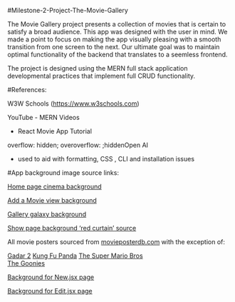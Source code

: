 #Milestone-2-Project-The-Movie-Gallery

The Movie Gallery project presents a collection of movies that is certain to satisfy a broad audience.
This app was designed with the user in mind. We made a point to focus on making the app visually pleasing 
with a smooth transition from one screen to the next. Our ultimate goal was to maintain optimal functionality
of the backend that translates to a seemless frontend. 

The project is designed using the MERN full stack application developmental practices that implement full
CRUD functionality.

#References:

W3W Schools (https://www.w3schools.com)

YouTube - MERN Videos
 - React Movie App Tutorial

  overflow: hidden;
  overoverflow: ;hiddenOpen AI
- used to aid with formatting, CSS , CLI and installation issues
 
#App background image source links:

[Home page cinema background](https://www.flickr.com/photos/sharkypics/50243040877/)

[Add a Movie view background](https://www.freepik.com/free-photo/movie-background-collage_33752481.htm#query=film%20background&position=8&from_view=keyword&track=ais)

[Gallery galaxy background](https://www.pexels.com/photo/milky-way-photography-2312040/)

[Show page background ‘red curtain’ source](https://www.npr.org/2023/03/09/1160731547/spelling-bee-high-school-theater)

All movie posters sourced from [movieposterdb.com](https://www.movieposterdb.com/) with the exception of:

[Gadar 2](https://www.imdb.com/title/tt15441054/)
[Kung Fu Panda](https://www.amazon.com/Kung-Panda-Widescreen-Jack-Black/dp/B001ECQ75A)
[The Super Mario Bros](https://www.thesupermariobros.movie/character-gallery/)  
[The Goonies](https://xl.moviepxl_59113_cad39c9e.jpgosterdb.com/05_09/1985/0089218/xl_51014_0089218_1e6b1771.jpg?v=2023-09-16%2011:48:49)

[Background for New.jsx page](https://img.freepik.com/free-photo/movie-background-collage_23-2149876028.jpg?size=626&ext=jpg&ga=GA1.1.1929040866.1695618859&semt=ais)

[Background for Edit.jsx page](https://img.freepik.com/free-vector/open-clapper-board-with-film-strip-background-design_1017-26102.jpg?size=626&ext=jpg&ga=GA1.1.1929040866.1695618859&semt=ais)